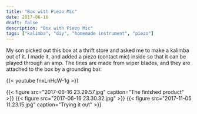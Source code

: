 ```yaml
---
title: "Box with Piezo Mic"
date: 2017-06-16
draft: false
description: "Box with Piezo Mic"
tags: ["kalimba", "diy", "homemade instrument", "piezo"]
---
```

My son picked out this box at a thrift store and asked me to make a kalimba out of it. I made it, and added a piezo (contact mic) inside so that it can be played through an amp. The tines are made from wiper blades, and they are attached to the box by a grounding bar.

{{< youtube fnxLnHcW-1g >}}

{{< figure src="2017-06-16 23.29.57.jpg" caption="The finished product" >}}
{{< figure src="2017-06-16 23.30.32.jpg" >}}
{{< figure src="2017-11-05 11.23.15.jpg" caption="Trying it out" >}}
